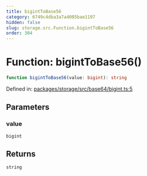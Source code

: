 ```yaml
---
title: bigintToBase56
category: 6749c4dba3a7a4005bae1197
hidden: false
slug: storage.src.Function.bigintToBase56
order: 304
---
```


# Function: bigintToBase56()

```ts
function bigintToBase56(value: bigint): string
```

Defined in: [packages/storage/src/base64/bigint.ts:5](https://github.com/zkcloudworker/minatokens-lib/blob/main/packages/storage/src/base64/bigint.ts#L5)

## Parameters

### value

`bigint`

## Returns

`string`

